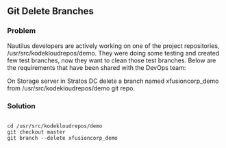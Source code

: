 ## Git Delete Branches

### Problem

Nautilus developers are actively working on one of the project repositories, /usr/src/kodekloudrepos/demo. They were
doing some testing and created few test branches, now they want to clean those test branches. Below are the requirements
that have been shared with the DevOps team:

On Storage server in Stratos DC delete a branch named xfusioncorp_demo from /usr/src/kodekloudrepos/demo git repo.

### Solution

```shell

cd /usr/src/kodekloudrepos/demo
git checkout master
git branch --delete xfusioncorp_demo
```
